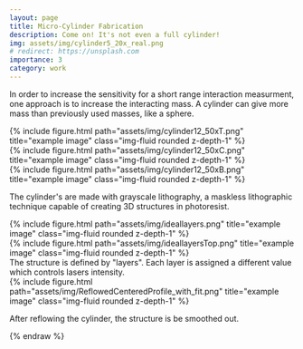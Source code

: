 ```yaml
---
layout: page
title: Micro-Cylinder Fabrication
description: Come on! It's not even a full cylinder!
img: assets/img/cylinder5_20x_real.png
# redirect: https://unsplash.com
importance: 3
category: work
---
```

In order to increase the sensitivity for a short range interaction measurment, one approach is to increase the interacting mass. A cylinder can give more mass than previously used masses, like a sphere. 

<div class="row">
    <div class="col-sm mt-3 mt-md-0">
        {% include figure.html path="assets/img/cylinder12_50xT.png" title="example image" class="img-fluid rounded z-depth-1" %}
    </div>
    <div class="col-sm mt-3 mt-md-0">
        {% include figure.html path="assets/img/cylinder12_50xC.png" title="example image" class="img-fluid rounded z-depth-1" %}
    </div>
    <div class="col-sm mt-3 mt-md-0">
        {% include figure.html path="assets/img/cylinder12_50xB.png" title="example image" class="img-fluid rounded z-depth-1" %}
    </div>
</div>
<div class="caption">
</div>

The cylinder's are made with grayscale lithography, a maskless lithographic technique capable of creating 3D structures in photoresist.
<div class="row">
    <div class="col-sm mt-3 mt-md-0">
        {% include figure.html path="assets/img/ideallayers.png" title="example image" class="img-fluid rounded z-depth-1" %}
    </div>
    <div class="col-sm mt-3 mt-md-0">
        {% include figure.html path="assets/img/ideallayersTop.png" title="example image" class="img-fluid rounded z-depth-1" %}
    </div>
</div>
<div class="caption">
<div>
The structure is defined by "layers". Each layer is assigned a different value which controls lasers intensity. 

<div class="row">
    <div class="col-lg">
        {% include figure.html path="assets/img/ReflowedCenteredProfile_with_fit.png" title="example image" class="img-fluid rounded z-depth-1" %}
    </div>
</div>
<div class="caption">
</div>

After reflowing the cylinder, the structure is be smoothed out.

<!-- The code is simple.
Just wrap your images with `<div class="col-sm">` and place them inside `<div class="row">` (read more about the <a href="https://getbootstrap.com/docs/4.4/layout/grid/">Bootstrap Grid</a> system).
To make images responsive, add `img-fluid` class to each; for rounded corners and shadows use `rounded` and `z-depth-1` classes.
Here's the code for the last row of images above:

{% raw %}
```html
<div class="row justify-content-sm-center">
    <div class="col-sm-8 mt-3 mt-md-0">
        {% include figure.html path="assets/img/6.jpg" title="example image" class="img-fluid rounded z-depth-1" %}
    </div>
    <div class="col-sm-4 mt-3 mt-md-0">
        {% include figure.html path="assets/img/11.jpg" title="example image" class="img-fluid rounded z-depth-1" %}
    </div>
</div>
``` -->
{% endraw %}
